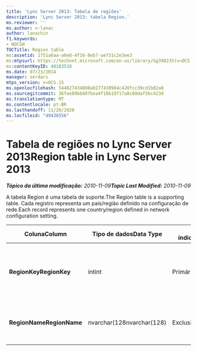 ```yaml
---
title: 'Lync Server 2013: Tabela de regiões'
description: 'Lync Server 2013: tabela Region.'
ms.reviewer: ''
ms.author: v-lanac
author: lanachin
f1.keywords:
- NOCSH
TOCTitle: Region table
ms:assetid: 1751a6aa-a6e8-4f16-8eb7-ae731c2e3ee3
ms:mtpsurl: https://technet.microsoft.com/en-us/library/Gg398235(v=OCS.15)
ms:contentKeyID: 48183518
ms.date: 07/23/2014
manager: serdars
mtps_version: v=OCS.15
ms.openlocfilehash: 544827434808a0277438984c420fcc39cd1b02a8
ms.sourcegitcommit: 36fee89bb887bea4f18b19f17a8c69daf5bc423d
ms.translationtype: MT
ms.contentlocale: pt-BR
ms.lasthandoff: 11/26/2020
ms.locfileid: "49436556"
---
```

# <a name="region-table-in-lync-server-2013"></a><span data-ttu-id="b4f4b-103">Tabela de regiões no Lync Server 2013</span><span class="sxs-lookup"><span data-stu-id="b4f4b-103">Region table in Lync Server 2013</span></span>

<div data-xmlns="http://www.w3.org/1999/xhtml">

<div class="topic" data-xmlns="http://www.w3.org/1999/xhtml" data-msxsl="urn:schemas-microsoft-com:xslt" data-cs="https://msdn.microsoft.com/">

<div data-asp="https://msdn2.microsoft.com/asp">



</div>

<div id="mainSection">

<div id="mainBody"><span data-ttu-id="b4f4b-104">

<span> </span></span><span class="sxs-lookup"><span data-stu-id="b4f4b-104">

<span> </span></span></span>

<span data-ttu-id="b4f4b-105">_**Tópico da última modificação:** 2010-11-09_</span><span class="sxs-lookup"><span data-stu-id="b4f4b-105">_**Topic Last Modified:** 2010-11-09_</span></span>

<span data-ttu-id="b4f4b-106">A tabela Region é uma tabela de suporte.</span><span class="sxs-lookup"><span data-stu-id="b4f4b-106">The Region table is a supporting table.</span></span> <span data-ttu-id="b4f4b-107">Cada registro representa um país/região definido na configuração de rede.</span><span class="sxs-lookup"><span data-stu-id="b4f4b-107">Each record represents one country/region defined in network configuration setting.</span></span>


<table>
<colgroup>
<col style="width: 25%" />
<col style="width: 25%" />
<col style="width: 25%" />
<col style="width: 25%" />
</colgroup>
<thead>
<tr class="header">
<th><span data-ttu-id="b4f4b-108"><strong>Coluna</strong></span><span class="sxs-lookup"><span data-stu-id="b4f4b-108"><strong>Column</strong></span></span></th>
<th><span data-ttu-id="b4f4b-109"><strong>Tipo de dados</strong></span><span class="sxs-lookup"><span data-stu-id="b4f4b-109"><strong>Data Type</strong></span></span></th>
<th><span data-ttu-id="b4f4b-110"><strong>Chave/índice</strong></span><span class="sxs-lookup"><span data-stu-id="b4f4b-110"><strong>Key/Index</strong></span></span></th>
<th><span data-ttu-id="b4f4b-111"><strong>Detalhes</strong></span><span class="sxs-lookup"><span data-stu-id="b4f4b-111"><strong>Details</strong></span></span></th>
</tr>
</thead>
<tbody>
<tr class="odd">
<td><p><span data-ttu-id="b4f4b-112"><strong>RegionKey</strong></span><span class="sxs-lookup"><span data-stu-id="b4f4b-112"><strong>RegionKey</strong></span></span></p></td>
<td><p><span data-ttu-id="b4f4b-113">int</span><span class="sxs-lookup"><span data-stu-id="b4f4b-113">int</span></span></p></td>
<td><p><span data-ttu-id="b4f4b-114">Primária</span><span class="sxs-lookup"><span data-stu-id="b4f4b-114">Primary</span></span></p></td>
<td><p><span data-ttu-id="b4f4b-115">Número exclusivo que identifica o país/região.</span><span class="sxs-lookup"><span data-stu-id="b4f4b-115">Unique number identifying the country/region.</span></span></p></td>
</tr>
<tr class="even">
<td><p><span data-ttu-id="b4f4b-116"><strong>RegionName</strong></span><span class="sxs-lookup"><span data-stu-id="b4f4b-116"><strong>RegionName</strong></span></span></p></td>
<td><p><span data-ttu-id="b4f4b-117">nvarchar(128</span><span class="sxs-lookup"><span data-stu-id="b4f4b-117">nvarchar(128)</span></span></p></td>
<td><p><span data-ttu-id="b4f4b-118">Exclusividade</span><span class="sxs-lookup"><span data-stu-id="b4f4b-118">Unique</span></span></p></td>
<td><p><span data-ttu-id="b4f4b-119">O nome do país/região.</span><span class="sxs-lookup"><span data-stu-id="b4f4b-119">The name of the country/region.</span></span></p></td>
</tr>
</tbody>
</table><span data-ttu-id="b4f4b-120">


</div>

<span> </span>

</div>

</div>

</span><span class="sxs-lookup"><span data-stu-id="b4f4b-120">


</div>

<span> </span>

</div>

</div>

</span></span></div>

